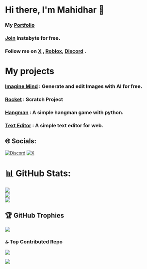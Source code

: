 # Hi there, I'm Mahidhar 🙋 

### My [Portfolio](https://mahidhar001.github.io)
 
### [Join](https://instabyte.io/subscribe?ref=QLDhFyXXv0) Instabyte for free.

### Follow me on [X](https://x.com/Mahidhar_001) , [Roblox](https://www.roblox.com/users/8515266461/profile), [Discord](https://discord.gg/1396512147193856034) .

# My projects

### [Imagine Mind](https://imagine-mind.web.app) : Generate and edit Images with AI for free.

### [Rocket](https://scratch.mit.edu/projects/1222382279) : Scratch Project

### [Hangman](https://github.com/Mahidhar001/Hangman) : A simple hangman game with python.

### [Text Editor](https://github.com/Mahidhar001/Text-Editor) : A simple text editor for web.

## 🌐 Socials:
[![Discord](https://img.shields.io/badge/Discord-%237289DA.svg?logo=discord&logoColor=white)](https://discord.com/users/1396512147193856034) [![X](https://img.shields.io/badge/X-black.svg?logo=X&logoColor=white)](https://x.com/@Mahidhar_001) 

# 📊 GitHub Stats:
![](https://github-readme-stats.vercel.app/api?username=Mahidhar001&theme=dark&hide_border=false&include_all_commits=false&count_private=false)<br/>
![](https://nirzak-streak-stats.vercel.app/?user=Mahidhar001&theme=dark&hide_border=false)<br/>
![](https://github-readme-stats.vercel.app/api/top-langs/?username=Mahidhar001&theme=dark&hide_border=false&include_all_commits=false&count_private=false&layout=compact)

## 🏆 GitHub Trophies
![](https://github-profile-trophy.vercel.app/?username=Mahidhar001&theme=radical&no-frame=false&no-bg=true&margin-w=4)

### 🔝 Top Contributed Repo
![](https://github-contributor-stats.vercel.app/api?username=Mahidhar001&limit=5&theme=dark&combine_all_yearly_contributions=true)

[![](https://visitcount.itsvg.in/api?id=Mahidhar001&icon=0&color=0)](https://visitcount.itsvg.in)
